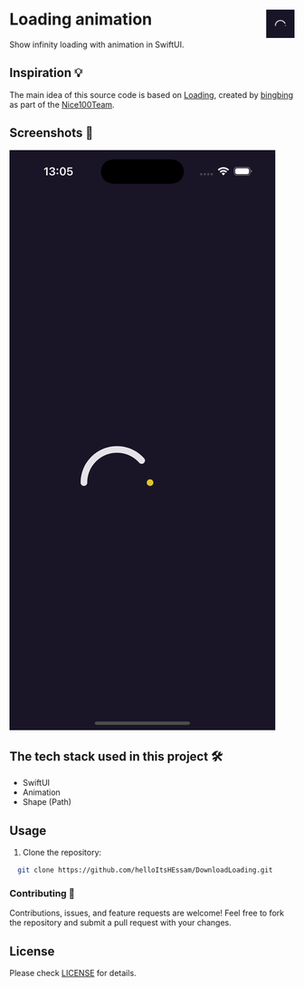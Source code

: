 # Loading animation <img alt="Logo" src="icon.png" align="right" height="50">

Show infinity loading with animation in SwiftUI.
## Inspiration 💡

The main idea of this source code is based on [Loading](https://dribbble.com/shots/14119730-loading), created by [bingbing](https://dribbble.com/bingbing) as part of the [Nice100Team](https://dribbble.com/Nice100).

## Screenshots 🌃

<img alt="animation screenshot" src="screenshot.png">

## The tech stack used in this project 🛠

- SwiftUI
- Animation
- Shape (Path)

## Usage

1. Clone the repository:

  ``` bash
    git clone https://github.com/helloItsHEssam/DownloadLoading.git
  ```

###  Contributing 🤝

Contributions, issues, and feature requests are welcome! Feel free to fork the repository and submit a pull request with your changes.

## License

Please check [LICENSE](LICENSE) for details.